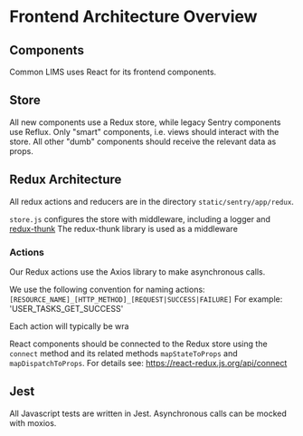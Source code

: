 # Frontend Architecture Overview

## Components

Common LIMS uses React for its frontend components.

## Store

All new components use a Redux store, while legacy Sentry components use Reflux. Only "smart" components, i.e. views should interact with the store. All other "dumb" components should receive the relevant data as props.

## Redux Architecture

All redux actions and reducers are in the directory `static/sentry/app/redux`.

`store.js` configures the store with middleware, including a logger and [redux-thunk](https://medium.com/fullstack-academy/thunks-in-redux-the-basics-85e538a3fe60)
The redux-thunk library is used as a middleware


### Actions


Our Redux actions use the Axios library to make asynchronous calls.

We use the following convention for naming actions: `[RESOURCE_NAME]_[HTTP_METHOD]_[REQUEST|SUCCESS|FAILURE]` For example: 'USER_TASKS_GET_SUCCESS'

Each action will typically be wra

React components should be connected to the Redux store using the `connect` method and its related methods `mapStateToProps` and `mapDispatchToProps`. For details see: https://react-redux.js.org/api/connect

## Jest

All Javascript tests are written in Jest. Asynchronous calls can be mocked with moxios.
